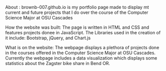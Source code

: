
About : brownb-007.github.io is my portfolio page made to display mt current and future projects that I do over the course of the Computer Science Major at OSU Cascades

How the website was built: The page is written in HTML and CSS and features projects donee in JavaScript. The Libraries used in the creation of it include: Bootstrap, jQuery, and Chart.js

What is on the website: The webpage displays a plethora of projects done in the courses offered in the Computer Science Major at OSU Cascades. Currently the webpage includes a data visualization which displays some statistics about the Zagster bike share in Bend OR.
